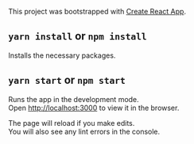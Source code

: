 This project was bootstrapped with [Create React App](https://github.com/facebookincubator/create-react-app).

## `yarn install` or `npm install`

Installs the necessary packages.

## `yarn start` or `npm start`

Runs the app in the development mode.<br>
Open [http://localhost:3000](http://localhost:3000) to view it in the browser.

The page will reload if you make edits.<br>
You will also see any lint errors in the console.
